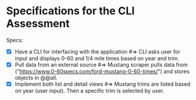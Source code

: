 # Specifications for the CLI Assessment

Specs:
- [x] Have a CLI for interfacing with the application  #=>  CLI asks user for input and displays 0-60 and 1/4 mile times based on year and trim.
- [X] Pull data from an external source  #=> Mustang scraper pulls data from ("https://www.0-60specs.com/ford-mustang-0-60-times/") and stores objects in @@all.
- [X] Implement both list and detail views  #=> Mustang trims are listed based on year (user input). Then a specific trim is selected by user.
